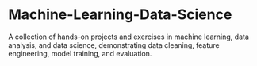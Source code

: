 # Machine-Learning-Data-Science
A collection of hands-on projects and exercises in machine learning, data analysis, and data science, demonstrating data cleaning, feature engineering, model training, and evaluation.
